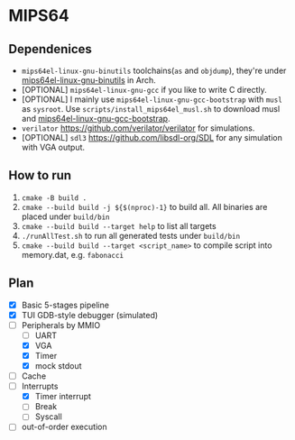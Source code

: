 # MIPS64

## Dependenices

- `mips64el-linux-gnu-binutils` toolchains(`as` and `objdump`), they're under [mips64el-linux-gnu-binutils](https://aur.archlinux.org/packages/mips64-linux-gnu-binutils) in Arch.
- \[OPTIONAL\] `mips64el-linux-gnu-gcc` if you like to write C directly.
- \[OPTIONAL\] I mainly use `mips64el-linux-gnu-gcc-bootstrap` with `musl` as `sysroot`. Use `scripts/install_mips64el_musl.sh` to download musl and [mips64el-linux-gnu-gcc-bootstrap](https://aur.archlinux.org/packages/mips64-linux-gnu-gcc-bootstrap).
- `verilator` <https://github.com/verilator/verilator> for simulations.
- \[OPTIONAL\] `sdl3` <https://github.com/libsdl-org/SDL> for any simulation with VGA output.

## How to run

1. `cmake -B build .`
2. `cmake --build build -j ${$(nproc)-1}` to build all. All binaries are placed under `build/bin`
3. `cmake --build build --target help` to list all targets
4. `./runAllTest.sh` to run all generated tests under `build/bin`
5. `cmake --build build --target <script_name>` to compile script into memory.dat, e.g. `fabonacci`

## Plan

- [x] Basic 5-stages pipeline
- [x] TUI GDB-style debugger (simulated)
- [ ] Peripherals by MMIO
    - [ ] UART
    - [x] VGA
    - [x] Timer
    - [x] mock stdout
- [ ] Cache
- [ ] Interrupts
    - [x] Timer interrupt
    - [ ] Break
    - [ ] Syscall
- [ ] out-of-order execution
